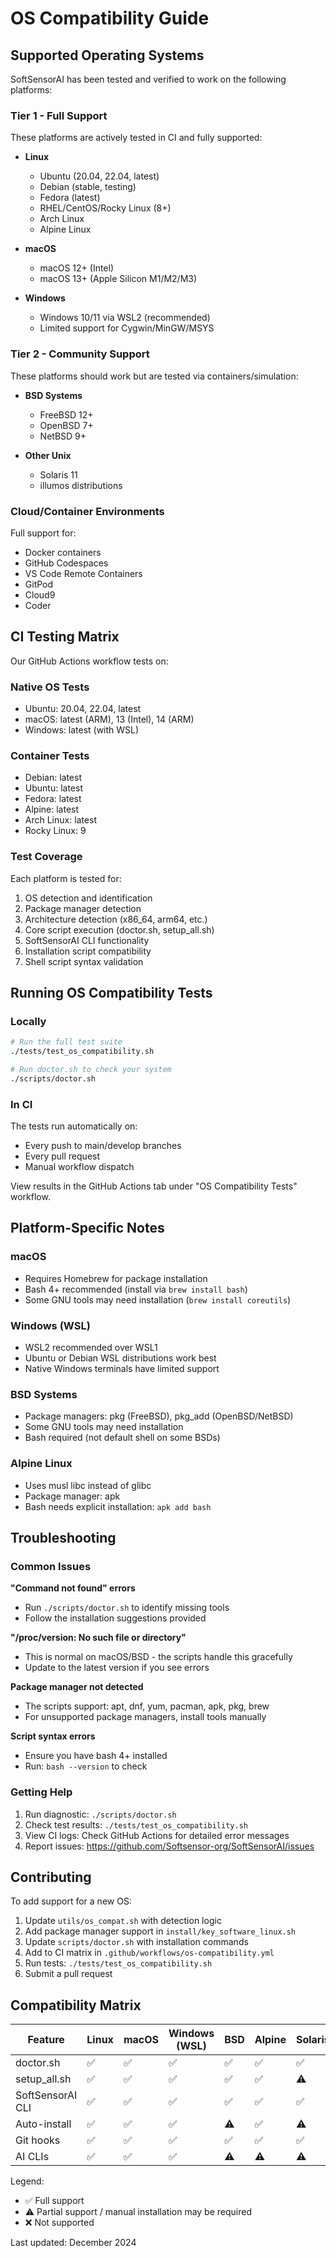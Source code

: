 # OS Compatibility Guide

## Supported Operating Systems

SoftSensorAI has been tested and verified to work on the following platforms:

### Tier 1 - Full Support

These platforms are actively tested in CI and fully supported:

- **Linux**

  - Ubuntu (20.04, 22.04, latest)
  - Debian (stable, testing)
  - Fedora (latest)
  - RHEL/CentOS/Rocky Linux (8+)
  - Arch Linux
  - Alpine Linux

- **macOS**

  - macOS 12+ (Intel)
  - macOS 13+ (Apple Silicon M1/M2/M3)

- **Windows**
  - Windows 10/11 via WSL2 (recommended)
  - Limited support for Cygwin/MinGW/MSYS

### Tier 2 - Community Support

These platforms should work but are tested via containers/simulation:

- **BSD Systems**

  - FreeBSD 12+
  - OpenBSD 7+
  - NetBSD 9+

- **Other Unix**
  - Solaris 11
  - illumos distributions

### Cloud/Container Environments

Full support for:

- Docker containers
- GitHub Codespaces
- VS Code Remote Containers
- GitPod
- Cloud9
- Coder

## CI Testing Matrix

Our GitHub Actions workflow tests on:

### Native OS Tests

- Ubuntu: 20.04, 22.04, latest
- macOS: latest (ARM), 13 (Intel), 14 (ARM)
- Windows: latest (with WSL)

### Container Tests

- Debian: latest
- Ubuntu: latest
- Fedora: latest
- Alpine: latest
- Arch Linux: latest
- Rocky Linux: 9

### Test Coverage

Each platform is tested for:

1. OS detection and identification
2. Package manager detection
3. Architecture detection (x86_64, arm64, etc.)
4. Core script execution (doctor.sh, setup_all.sh)
5. SoftSensorAI CLI functionality
6. Installation script compatibility
7. Shell script syntax validation

## Running OS Compatibility Tests

### Locally

```bash
# Run the full test suite
./tests/test_os_compatibility.sh

# Run doctor.sh to check your system
./scripts/doctor.sh
```

### In CI

The tests run automatically on:

- Every push to main/develop branches
- Every pull request
- Manual workflow dispatch

View results in the GitHub Actions tab under "OS Compatibility Tests" workflow.

## Platform-Specific Notes

### macOS

- Requires Homebrew for package installation
- Bash 4+ recommended (install via `brew install bash`)
- Some GNU tools may need installation (`brew install coreutils`)

### Windows (WSL)

- WSL2 recommended over WSL1
- Ubuntu or Debian WSL distributions work best
- Native Windows terminals have limited support

### BSD Systems

- Package managers: pkg (FreeBSD), pkg_add (OpenBSD/NetBSD)
- Some GNU tools may need installation
- Bash required (not default shell on some BSDs)

### Alpine Linux

- Uses musl libc instead of glibc
- Package manager: apk
- Bash needs explicit installation: `apk add bash`

## Troubleshooting

### Common Issues

**"Command not found" errors**

- Run `./scripts/doctor.sh` to identify missing tools
- Follow the installation suggestions provided

**"/proc/version: No such file or directory"**

- This is normal on macOS/BSD - the scripts handle this gracefully
- Update to the latest version if you see errors

**Package manager not detected**

- The scripts support: apt, dnf, yum, pacman, apk, pkg, brew
- For unsupported package managers, install tools manually

**Script syntax errors**

- Ensure you have bash 4+ installed
- Run: `bash --version` to check

### Getting Help

1. Run diagnostic: `./scripts/doctor.sh`
2. Check test results: `./tests/test_os_compatibility.sh`
3. View CI logs: Check GitHub Actions for detailed error messages
4. Report issues: https://github.com/Softsensor-org/SoftSensorAI/issues

## Contributing

To add support for a new OS:

1. Update `utils/os_compat.sh` with detection logic
2. Add package manager support in `install/key_software_linux.sh`
3. Update `scripts/doctor.sh` with installation commands
4. Add to CI matrix in `.github/workflows/os-compatibility.yml`
5. Run tests: `./tests/test_os_compatibility.sh`
6. Submit a pull request

## Compatibility Matrix

| Feature      | Linux | macOS | Windows (WSL) | BSD | Alpine | Solaris |
| ------------ | ----- | ----- | ------------- | --- | ------ | ------- |
| doctor.sh    | ✅    | ✅    | ✅            | ✅  | ✅     | ✅      |
| setup_all.sh | ✅    | ✅    | ✅            | ✅  | ✅     | ⚠️      |
| SoftSensorAI CLI | ✅    | ✅    | ✅            | ✅  | ✅     | ✅      |
| Auto-install | ✅    | ✅    | ✅            | ⚠️  | ✅     | ⚠️      |
| Git hooks    | ✅    | ✅    | ✅            | ✅  | ✅     | ✅      |
| AI CLIs      | ✅    | ✅    | ✅            | ⚠️  | ⚠️     | ⚠️      |

Legend:

- ✅ Full support
- ⚠️ Partial support / manual installation may be required
- ❌ Not supported

Last updated: December 2024
